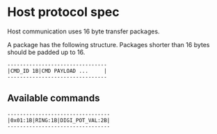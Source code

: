 # Host protocol spec

Host communication uses 16 byte transfer packages.

A package has the following structure. Packages shorter than 16 bytes should be padded up to 16.

```
--------------------------------
|CMD_ID 1B|CMD PAYLOAD ...     |
--------------------------------
```

## Available commands
```
---------------------------------
|0x01:1B|RING:1B|DIGI_POT_VAL:2B|
---------------------------------
```
